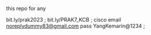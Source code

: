 this repo for any

bit.ly/prak2023 ;
bit.ly/PRAK7_KCB ;
cisco 
email noreplydummy83@gmail.com
pass YangKemarin@1234 ;

